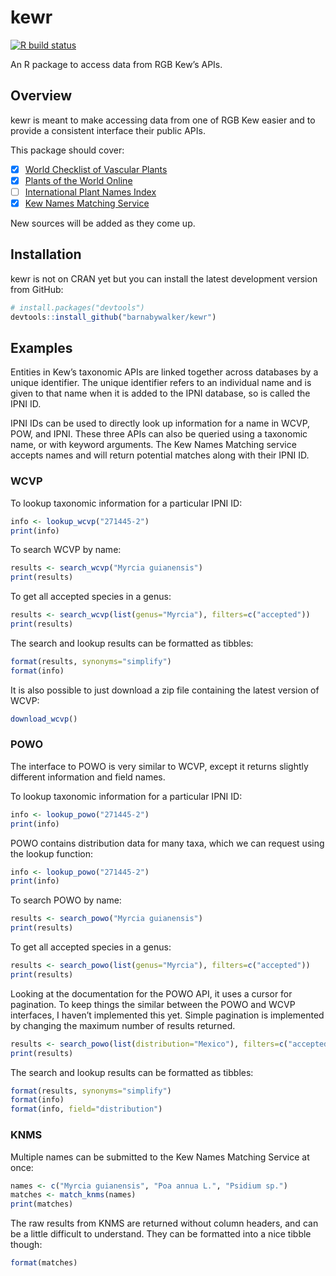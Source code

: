 
<!-- README.md is generated from README.Rmd. Please edit that file -->

# kewr

<!-- badges: start -->

[![R build
status](https://github.com/barnabywalker/kewr/workflows/R-CMD-check/badge.svg)](https://github.com/barnabywalker/kewr/actions)
<!-- badges: end -->

An R package to access data from RGB Kew’s APIs.

## Overview

kewr is meant to make accessing data from one of RGB Kew easier and to
provide a consistent interface their public APIs.

This package should cover:

  - [x] [World Checklist of Vascular
    Plants](https://wcvp.science.kew.org/)
  - [x] [Plants of the World Online](http://powo.science.kew.org/)
  - [ ] [International Plant Names Index](https://www.ipni.org/)
  - [x] [Kew Names Matching Service](http://namematch.science.kew.org/)

New sources will be added as they come up.

## Installation

kewr is not on CRAN yet but you can install the latest development
version from GitHub:

``` r
# install.packages("devtools")
devtools::install_github("barnabywalker/kewr")
```

## Examples

Entities in Kew’s taxonomic APIs are linked together across databases by
a unique identifier. The unique identifier refers to an individual name
and is given to that name when it is added to the IPNI database, so is
called the IPNI ID.

IPNI IDs can be used to directly look up information for a name in WCVP,
POW, and IPNI. These three APIs can also be queried using a taxonomic
name, or with keyword arguments. The Kew Names Matching service accepts
names and will return potential matches along with their IPNI ID.

### WCVP

To lookup taxonomic information for a particular IPNI ID:

``` r
info <- lookup_wcvp("271445-2")
print(info)
```

To search WCVP by name:

``` r
results <- search_wcvp("Myrcia guianensis")
print(results)
```

To get all accepted species in a genus:

``` r
results <- search_wcvp(list(genus="Myrcia"), filters=c("accepted"))
print(results)
```

The search and lookup results can be formatted as tibbles:

``` r
format(results, synonyms="simplify")
format(info)
```

It is also possible to just download a zip file containing the latest
version of WCVP:

``` r
download_wcvp()
```

### POWO

The interface to POWO is very similar to WCVP, except it returns
slightly different information and field names.

To lookup taxonomic information for a particular IPNI ID:

``` r
info <- lookup_powo("271445-2")
print(info)
```

POWO contains distribution data for many taxa, which we can request
using the lookup function:

``` r
info <- lookup_powo("271445-2")
print(info)
```

To search POWO by name:

``` r
results <- search_powo("Myrcia guianensis")
print(results)
```

To get all accepted species in a genus:

``` r
results <- search_powo(list(genus="Myrcia"), filters=c("accepted"))
print(results)
```

Looking at the documentation for the POWO API, it uses a cursor for
pagination. To keep things the similar between the POWO and WCVP
interfaces, I haven’t implemented this yet. Simple pagination is
implemented by changing the maximum number of results returned.

``` r
results <- search_powo(list(distribution="Mexico"), filters=c("accepted"), limit=200)
print(results)
```

The search and lookup results can be formatted as tibbles:

``` r
format(results, synonyms="simplify")
format(info)
format(info, field="distribution")
```

### KNMS

Multiple names can be submitted to the Kew Names Matching Service at
once:

``` r
names <- c("Myrcia guianensis", "Poa annua L.", "Psidium sp.")
matches <- match_knms(names)
print(matches)
```

The raw results from KNMS are returned without column headers, and can
be a little difficult to understand. They can be formatted into a nice
tibble though:

``` r
format(matches)
```
